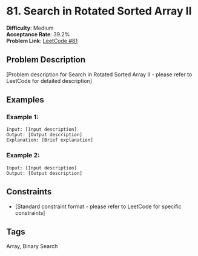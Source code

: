 # 81. Search in Rotated Sorted Array II

**Difficulty**: Medium  
**Acceptance Rate**: 39.2%  
**Problem Link**: [LeetCode #81](https://leetcode.com/problems/search-in-rotated-sorted-array-ii/)

## Problem Description

[Problem description for Search in Rotated Sorted Array II - please refer to LeetCode for detailed description]

## Examples

### Example 1:
```
Input: [Input description]
Output: [Output description]
Explanation: [Brief explanation]
```

### Example 2:
```
Input: [Input description]
Output: [Output description]
```

## Constraints

- [Standard constraint format - please refer to LeetCode for specific constraints]

## Tags
Array, Binary Search